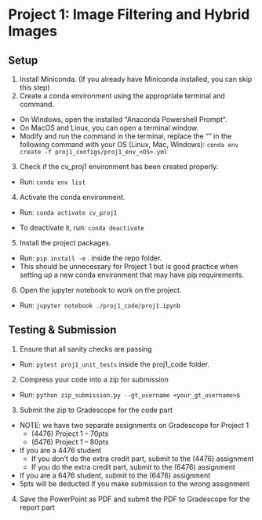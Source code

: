 # Project 1: Image Filtering and Hybrid Images

## Setup

1. Install Miniconda. (If you already have Miniconda installed, you can skip this step)
2. Create a conda environment using the appropriate terminal and command.

- On Windows, open the installed "Anaconda Powershell Prompt".
- On MacOS and Linux, you can open a terminal window.
- Modify and run the command in the terminal, replace the “<OS>” in the following
  command with your OS (Linux, Mac, Windows): `conda env create -f proj1_configs/proj1_env_<OS>.yml`

3. Check if the cv_proj1 environment has been created properly.

- Run: `conda env list`

4. Activate the conda environment.

- Run: `conda activate cv_proj1`

- To deactivate it, run: `conda deactivate`

5. Install the project packages.

- Run: `pip install -e` . inside the repo folder.
- This should be unnecessary for Project 1 but is good practice when setting up a new
  conda environment that may have pip requirements.

6. Open the jupyter notebook to work on the project.

- Run: `jupyter notebook ./proj1_code/proj1.ipynb`

## Testing & Submission

1. Ensure that all sanity checks are passing

- Run: `pytest proj1_unit_tests` inside the proj1_code folder.

2. Compress your code into a zip for submission

- Run: `python zip_submission.py --gt_username <your_gt_username>`s

3. Submit the zip to Gradescope for the code part

- NOTE: we have two separate assignments on Gradescope for Project 1
  - (4476) Project 1 – 70pts
  - (6476) Project 1 – 80pts
- If you are a 4476 student
  - If you don’t do the extra credit part, submit to the (4476) assignment
  - If you do the extra credit part, submit to the (6476) assignment
- If you are a 6476 student, submit to the (6476) assignment
- 5pts will be deducted if you make submission to the wrong assignment

4. Save the PowerPoint as PDF and submit the PDF to Gradescope for the report part
